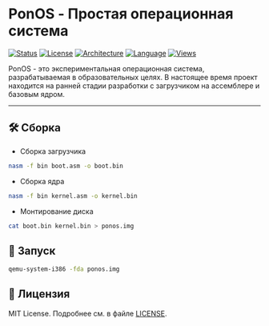 # PonOS - Простая операционная система

[![Status](https://img.shields.io/badge/status-in_development-yellow)](https://github.com/Fl1riX/PonOS)
[![License](https://img.shields.io/badge/license-MIT-blue)](https://github.com/Fl1riX/PonOS/blob/main/LICENSE)
[![Architecture](https://img.shields.io/badge/architecture-x86-lightgrey)](https://github.com/Fl1riX/PonOS)
[![Language](https://img.shields.io/badge/language-Assembly-red)](https://github.com/Fl1riX/PonOS)
[![Views](https://komarev.com/ghpvc/?username=Fl1riX&repo=PonOS&color=brightgreen)](https://github.com/Fl1riX/PonOS)

PonOS - это экспериментальная операционная система, разрабатываемая в образовательных целях. В настоящее время проект находится на ранней стадии разработки с загрузчиком на ассемблере и базовым ядром.

---

## 🛠️ Сборка
- Сборка загрузчика

```bash
nasm -f bin boot.asm -o boot.bin
```

- Сборка ядра

```bash
nasm -f bin kernel.asm -o kernel.bin
```

- Монтирование диска

```bash
cat boot.bin kernel.bin > ponos.img
```

## 🚀 Запуск

```bash
qemu-system-i386 -fda ponos.img
```

## 📜 Лицензия

MIT License. Подробнее см. в файле [LICENSE](LICENSE).
